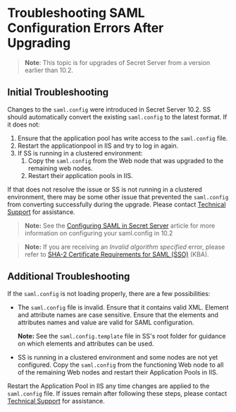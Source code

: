 [title]: # "Troubleshooting"
[tags]: # "troubleshooting, workaround, upgrade, saml error"
[priority]: # "1000"

# Troubleshooting SAML Configuration Errors After Upgrading

> **Note**: This topic is for upgrades of Secret Server from a version earlier than 10.2.

## Initial Troubleshooting

Changes to the `saml.config` were introduced in Secret Server 10.2. SS should automatically convert the existing `saml.config` to the latest format. If it does not:

1. Ensure that the application pool has write access to the `saml.config` file.     
1. Restart the applicationpool in IIS and try to log in again.
1. If SS is running in a clustered environment:
   1. Copy the `saml.config` from the Web node that was upgraded to the remaining web nodes.
   1. Restart their application pools in IIS.

If that does not resolve the issue or SS is not running in a clustered environment, there may be some other issue that prevented the `saml.config` from converting successfully during the upgrade. Please contact [Technical Support](../../support/index.md) for assistance.

> **Note:** See the [Configuring SAML in Secret Server](../../authentication/configuring-saml-sso/index.md) article for more information on configuring your saml.config in 10.2

> **Note:** If you are receiving an *Invalid algorithm specified* error, please refer to [SHA-2 Certificate Requirements for SAML (SSO)](https://thycotic.force.com/support/s/article/SHA-Certificate-Requirements-for-SAML-SSO) (KBA).

## Additional Troubleshooting

If the `saml.config` is not loading properly, there are a few possibilities:

- The `saml.config` file is invalid. Ensure that it contains valid XML. Element and attribute names are case sensitive. Ensure      that the elements and attributes names and value are valid for SAML configuration. 

  **Note:** See the `saml.config.template` file in SS's root folder for guidance on which elements and attributes  can be used.

- SS is running in a clustered environment and some nodes are not yet configured. Copy the `saml.config` from the functioning Web node to all of the remaining Web nodes and restart their Application Pools in IIS.

Restart the Application Pool in IIS any time changes are applied to the `saml.config` file. If issues remain after following these steps, please contact [Technical Support](../../support/index.md) for assistance.

 